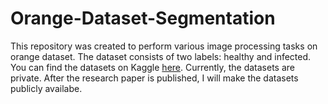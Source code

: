 # Orange-Dataset-Segmentation
This repository was created to perform various image processing tasks on orange dataset. The dataset consists of two labels: healthy and infected. You can find the datasets on Kaggle [here](https://www.kaggle.com/datasets/durgapokharel/orange-infection-mask-dataset). Currently, the datasets are private. After the research paper is published, I will make the datasets publicly availabe.
